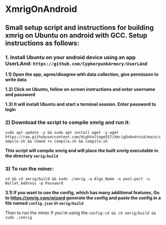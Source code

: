 # XmrigOnAndroid
## Small setup script and instructions for building xmrig on Ubuntu on android with GCC. Setup instructions as follows:

### 1. Install Ubuntu on your android device using an app UserLAnd: `https://github.com/CypherpunkArmory/UserLAnd`

**1.1) Open the app, agree/disagree with data collection, give permisson to write data**

**1.2) Click on Ubuntu, follow on screen instructions and enter username and password**

**1.3) It will install Ubuntu and start a terminal session. Enter password to login**

### 2) Download the script to compile xmrig and run it:
```sudo apt update -y && sudo apt install wget -y wget https://raw.githubusercontent.com/HighVoltage557/XmrigOnAndroid/main/compile.sh && chmod +x compile.sh && compile.sh```

**This script will compile xmrig and will place the built xmrig executable in the directory `xmrig/build`**

### 3) To run the miner:

```cd && cd xmrig/build && sudo ./xmrig -a Algo_Name -o pool:port -u Wallet_Address -p Password```

**3.1) If you want to use the config, which has many additional features, Go to https://xmrig.com/wizard generate the config and paste the config in a file named `config.json` in `xmrig/build`**

Then to run the miner if you're using the `config`:
```cd && cd xmrig/build && sudo ./xmrig```
